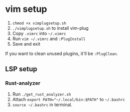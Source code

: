 # vim setup

1. `chmod +x vimplugsetup.sh`
2. `./vimplugsetup.sh` to install vim-plug
3. Copy `.vimrc` into `~/.vimrc`
4. Run `vim ~/.vimrc` and `:PlugInstall`
5. Save and exit

If you want to clean unused plugins, it'll be `:PlugClean`.

## LSP setup

### Rust-analyzer

1. Run `./get_rust_analyzer.sh`
2. Attach `export PATH="~/.local/bin:$PATH"` to `~/.bashrc` 
3. `source ~/.bashrc` in terminal.

